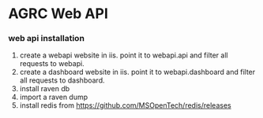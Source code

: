 # AGRC Web API

### web api installation

1. create a webapi website in iis. point it to webapi.api and filter all requests to webapi.
1. create a dashboard website in iis. point it to webapi.dashboard and filter all requests to dashboard.
1. install raven db
1. import a raven dump
1. install redis from https://github.com/MSOpenTech/redis/releases
